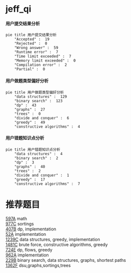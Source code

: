 # jeff_qi

<!-- tabs:start -->



#### **用户提交结果分析**

```mermaid
pie title 用户提交结果分析
    "Accepted" :  19
    "Rejected" :  0
    "Wrong answer" :  59
    "Runtime error" :  7
    "Time limit exceeded" :  7
    "Memory limit exceeded" :  0
    "Compilation error" :  2
    "Partial" :  0
```

#### **用户做题类型偏好分析**

```mermaid
pie title 用户做题类型偏好分析
    "data structures" :  129
    "binary search" :  123
    "dp" :  43
    "graphs" :  27
    "trees" :  0
    "divide and conquer" :  6
    "greedy" :  49
    "constructive algorithms" :  4
```
#### **用户错题知识点分析**

```mermaid
pie title 用户错题知识点分析
    "data structures" :  4
    "binary search" :  2
    "dp" :  3
    "graphs" :  40
    "trees" :  2
    "divide and conquer" :  1
    "greedy" :  17
    "constructive algorithms" :  7
```



<!-- tabs:end -->
# 推荐题目
[597A](https://codeforces.com/contest/597/problem/A)		math		  
[977C](https://codeforces.com/contest/977/problem/C)		sortings		  
[407B](https://codeforces.com/contest/407/problem/B)		dp,
                        implementation		  
[52A](https://codeforces.com/contest/52/problem/A)		implementation		  
[1239C](https://codeforces.com/contest/1239/problem/C)		data structures,
                        greedy,
                        implementation		  
[1481C](https://codeforces.com/contest/1481/problem/C)		brute force,
                        constructive algorithms,
                        greedy		  
[724E](https://codeforces.com/contest/724/problem/E)		dp,
                        flows,
                        greedy		  
[962A](https://codeforces.com/contest/962/problem/A)		implementation		  
[229B](https://codeforces.com/contest/229/problem/B)		binary search,
                        data structures,
                        graphs,
                        shortest paths		  
[1362F](https://codeforces.com/contest/1362/problem/F)		dsu,graphs,sortings,trees		  
